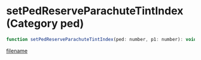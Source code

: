 # setPedReserveParachuteTintIndex (Category ped)

```js
function setPedReserveParachuteTintIndex(ped: number, p1: number): void
```

[filename](setPedReserveParachuteTintIndex_m.md ':include')